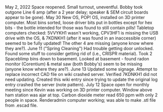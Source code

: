 May 2, 2022 Space reopened. Small turnout, uneventful. Bobby took
outgone Line 6 amp (after a 2 year delay; speaker & SEM circuit boards
appear to be gone). May 30 New OS, POP! OS, installed on 3D printer
computer. Most bins sorted, loose driver bits put in bottles except for
hex bits - the bottle intended for those was found to still contain
pills! Tabletop computers checked: 5VVYKH1 wasn't working, CPV3HF1 is
missing the USB drive with the OS, & 7KDNKH1 (after it was found in an
inaccessible corner) seemed to be fully updated! The other 4 are missing
(anyone know where they are?). June 11 ("Spring Cleaning") Had trouble
getting door unlocked. Found some stuff to consider getting rid of
(i.e., CRISPR material). Took 2 Spaceblimp bins down to basement. Looked
at basement - found radon monitor (Corentium) & metal saw (both Bobby's)
seem to be missing (anyone know where they are?). June 13 Updated some
signage. Attempt to replace incorrect CAD file on wiki crashed server.
Verified 7KDNKH1 did not need updating. Created this wiki entry since
trying to update the original log entry crashed the server (note
pattern). July 12 Space open for monthly meeting since Kevin was working
on 3D printer computer. Window above ham station was ajar at top. Carbon
dioxide meter read 650 ppm with only 2 people in space. Renderadmin
computer working; was able to make .stl file from .escad file.